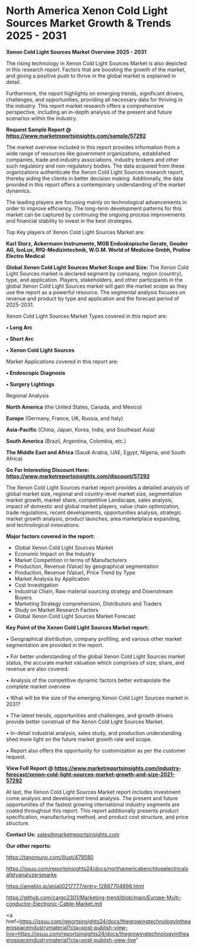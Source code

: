 # North America Xenon Cold Light Sources Market Growth & Trends 2025 - 2031

<Strong> Xenon Cold Light Sources Market Overview 2025 - 2031</strong>

The rising technology in Xenon Cold Light Sources Market is also depicted in this research report. Factors that are boosting the growth of the market, and giving a positive push to thrive in the global market is explained in detail.

Furthermore, the report highlights on emerging trends, significant drivers, challenges, and opportunities, providing all necessary data for thriving in the industry. This report market research offers a comprehensive perspective, including an in-depth analysis of the present and future scenarios within the industry.

<strong>Request Sample Report @ <a href=https://www.marketreportsinsights.com/sample/57292>https://www.marketreportsinsights.com/sample/57292</a></strong>

The market overview included in this report provides information from a wide range of resources like government organizations, established companies, trade and industry associations, industry brokers and other such regulatory and non-regulatory bodies. The data acquired from these organizations authenticate the Xenon Cold Light Sources research report, thereby aiding the clients in better decision making. Additionally, the data provided in this report offers a contemporary understanding of the market dynamics.

The leading players are focusing mainly on technological advancements in order to improve efficiency. The long-term development patterns for this market can be captured by continuing the ongoing process improvements and financial stability to invest in the best strategies.

Top Key players of Xenon Cold Light Sources Market are:

<strong>Karl Storz, Ackermann Instrumente, MGB Endoskopische Gerate, Geuder AG, IsoLux, RfQ-Medizintechnik, W.O.M. World of Medicine Gmbh, Proline Electro Medical</strong>

<strong><b>Global Xenon Cold Light Sources Market Scope and Size:</b></strong>
The Xenon Cold Light Sources market is declared segment by company, region (country), type, and application. Players, stakeholders, and other participants in the global Xenon Cold Light Sources market will gain the market scope as they use the report as a powerful resource. The segmental analysis focuses on revenue and product by type and application and the forecast period of 2025-2031.

Xenon Cold Light Sources Market Types covered in this report are:

<strong>• Long Arc

• Short Arc

• Xenon Cold Light Sources</strong>

Market Applications covered in this report are:

<strong>• Endoscopic Diagnosis

• Surgery Lightings</strong> 

Regional Analysis

<strong>North America</strong> (the United States, Canada, and Mexico)

<strong>Europe</strong> (Germany, France, UK, Russia, and Italy)

<strong>Asia-Pacific</strong> (China, Japan, Korea, India, and Southeast Asia)

<strong>South America</strong> (Brazil, Argentina, Colombia, etc.)

<strong>The Middle East and Africa</strong> (Saudi Arabia, UAE, Egypt, Nigeria, and South Africa)

<strong>Go For Interesting Discount Here: <a href=https://www.marketreportsinsights.com/discount/57292>https://www.marketreportsinsights.com/discount/57292</a></strong>

The Xenon Cold Light Sources market report provides a detailed analysis of global market size, regional and country-level market size, segmentation market growth, market share, competitive Landscape, sales analysis, impact of domestic and global market players, value chain optimization, trade regulations, recent developments, opportunities analysis, strategic market growth analysis, product launches, area marketplace expanding, and technological innovations.

<strong><b>Major factors covered in the report:</b></strong>
<ul>
  <li>Global Xenon Cold Light Sources Market </li>
  <li>Economic Impact on the Industry</li>
  <li>Market Competition in terms of Manufacturers</li>
  <li>Production, Revenue (Value) by geographical segmentation</li>
  <li>Production, Revenue (Value), Price Trend by Type</li>
  <li>Market Analysis by Application</li>
  <li>Cost Investigation</li>
  <li>Industrial Chain, Raw material sourcing strategy and Downstream Buyers</li>
  <li>Marketing Strategy comprehension, Distributors and Traders</li>
  <li>Study on Market Research Factors</li>
  <li>Global Xenon Cold Light Sources Market Forecast</li>
</ul>

<strong><b>Key Point of the Xenon Cold Light Sources Market report:</b></strong>

• Geographical distribution, company profiling, and various other market segmentation are provided in the report.

• For better understanding of the global Xenon Cold Light Sources market status, the accurate market valuation which comprises of size, share, and revenue are also covered.

• Analysis of the competitive dynamic factors better extrapolate the complete market overview

• What will be the size of the emerging Xenon Cold Light Sources market in 2031?

• The latest trends, opportunities and challenges, and growth drivers provide better construal of the Xenon Cold Light Sources Market.

• In-detail industrial analysis, sales study, and production understanding shed more light on the future market growth rate and scope.

• Report also offers the opportunity for customization as per the customer request.

<strong><b>View Full Report @ <a href=https://www.marketreportsinsights.com/industry-forecast/xenon-cold-light-sources-market-growth-and-size-2021-57292>https://www.marketreportsinsights.com/industry-forecast/xenon-cold-light-sources-market-growth-and-size-2021-57292</a></b></strong>


At last, the Xenon Cold Light Sources Market report includes investment come analysis and development trend analysis. The present and future opportunities of the fastest growing international industry segments are coated throughout this report. This report additionally presents product specification, manufacturing method, and product cost structure, and price structure.

<strong>Contact Us:</strong>
sales@marketreportsinsights.com

<strong>Our other reports:</strong>

<a href=https://tanomuno.com/illust/479580>https://tanomuno.com/illust/479580</a>

<a href=https://issuu.com/reportsinsights24/docs/northamericabenchtopelectricalsafetyanalyzersmarke>https://issuu.com/reportsinsights24/docs/northamericabenchtopelectricalsafetyanalyzersmarke</a>

<a href=https://ameblo.jp/anjali0217777/entry-12887704898.html>https://ameblo.jp/anjali0217777/entry-12887704898.html</a>

<a href=https://github.com/cargo2301/Marketing-trend/blob/main/Europe-Multi-conductor-Electronic-Cable-Market.md>https://github.com/cargo2301/Marketing-trend/blob/main/Europe-Multi-conductor-Electronic-Cable-Market.md</a>

<a href=https://issuu.com/reportsinsights24/docs/thegrowingtechnologyintheaerospaceindustrymaterial?cta=post-publish-view-live>https://issuu.com/reportsinsights24/docs/thegrowingtechnologyintheaerospaceindustrymaterial?cta=post-publish-view-live</a>"
